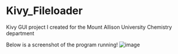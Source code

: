 # Kivy_Fileloader
Kivy GUI project I created for the Mount Allison University Chemistry department

Below is a screenshot of the program running!
![image](https://user-images.githubusercontent.com/30298812/162826539-a9a3dbe7-4118-4a91-a3af-00710f5cf905.png)


